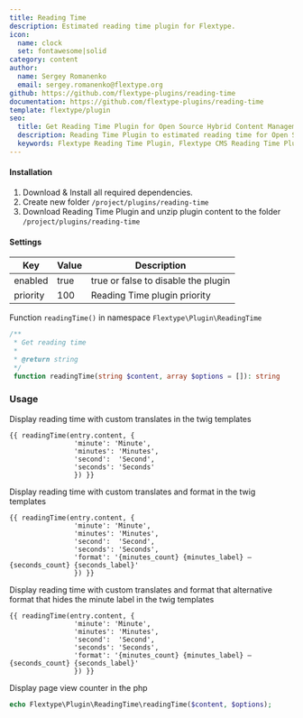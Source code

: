 ```yaml
---
title: Reading Time
description: Estimated reading time plugin for Flextype.
icon:
  name: clock
  set: fontawesome|solid
category: content
author:
  name: Sergey Romanenko
  email: sergey.romanenko@flextype.org
github: https://github.com/flextype-plugins/reading-time
documentation: https://github.com/flextype-plugins/reading-time
template: flextype/plugin
seo:
  title: Get Reading Time Plugin for Open Source Hybrid Content Management System
  description: Reading Time Plugin to estimated reading time for Open Source Hybrid Content Management System
  keywords: Flextype Reading Time Plugin, Flextype CMS Reading Time Plugin, Headless CMS Reading Time Plugin, Download Flat File CMS Reading Time Plugin, Download Flat File Content Management System Reading Time Plugin, Download PHP CMS Reading Time Plugin, Reading Time Plugin, Plugin, Reading Time, Content, Management, System, PHP, CMS
---
```


#### Installation

1. Download & Install all required dependencies.
2. Create new folder `/project/plugins/reading-time`
3. Download Reading Time Plugin and unzip plugin content to the folder `/project/plugins/reading-time`

#### Settings

| Key | Value | Description |
|---|---|---|
| enabled | true | true or false to disable the plugin |
| priority | 100 | Reading Time plugin priority |

Function `readingTime()` in namespace `Flextype\Plugin\ReadingTime`

```php
/**
 * Get reading time
 *
 * @return string
 */
 function readingTime(string $content, array $options = []): string
```

### Usage

Display reading time with custom translates in the twig templates

```
{{ readingTime(entry.content, {
                'minute': 'Minute',
                'minutes': 'Minutes',
                'second':  'Second',
                'seconds': 'Seconds'
                }) }}
```

Display reading time with custom translates and format in the twig templates

```
{{ readingTime(entry.content, {
                'minute': 'Minute',
                'minutes': 'Minutes',
                'second':  'Second',
                'seconds': 'Seconds',
                'format': '{minutes_count} {minutes_label} – {seconds_count} {seconds_label}'
                }) }}
```

Display reading time with custom translates and format that alternative format that hides the minute label in the twig templates

```
{{ readingTime(entry.content, {
                'minute': 'Minute',
                'minutes': 'Minutes',
                'second':  'Second',
                'seconds': 'Seconds',
                'format': '{minutes_count} {minutes_label} – {seconds_count} {seconds_label}'
                }) }}
```

Display page view counter in the php

```php
echo Flextype\Plugin\ReadingTime\readingTime($content, $options);
```
